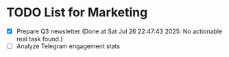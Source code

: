 # TODO List for Marketing

- [x] Prepare Q3 newsletter  (Done at Sat Jul 26 22:47:43 2025: No actionable real task found.)
- [ ] Analyze Telegram engagement stats